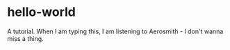 # hello-world
A tutorial.
When I am typing this, I am listening to Aerosmith - I don't wanna miss a thing.
